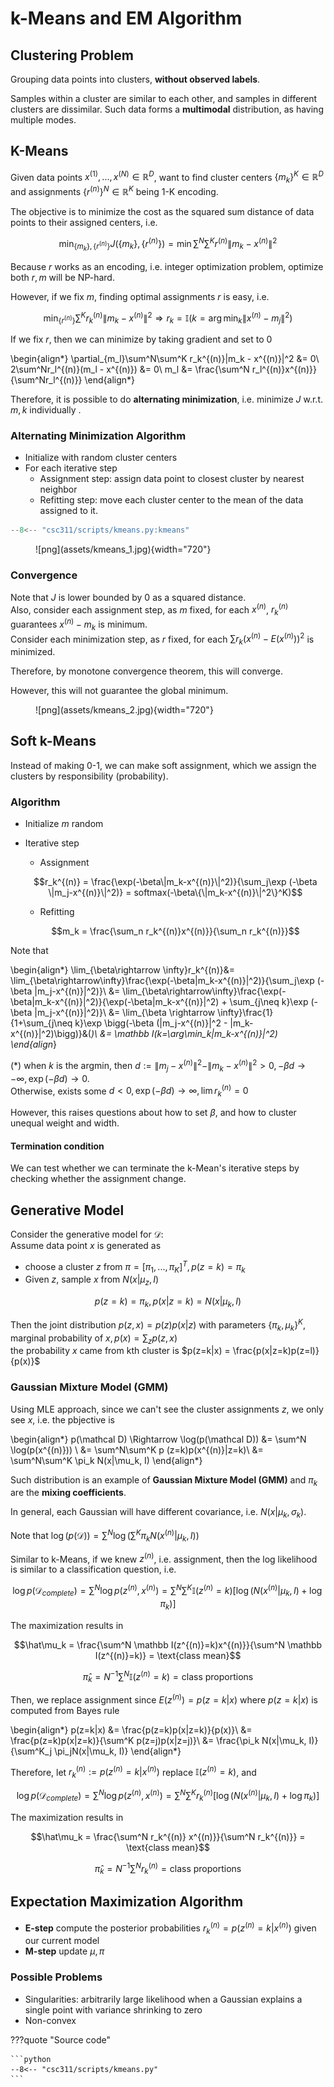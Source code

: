 # k-Means and EM Algorithm



## Clustering Problem
Grouping data points into clusters, __without observed labels__. 

Samples within a cluster are similar to each other, and samples in different clusters are dissimilar. Such data forms a __multimodal__ distribution, as having multiple modes. 


## K-Means
Given data points $x^{(1)},...,x^{(N)}\in \mathbb R^D$, want to find cluster centers $\{m_k\}^K\in\mathbb R^D$ and assignments $\{r^{(n)}\}^N\in \mathbb R^K$ being 1-K encoding.  
 
The objective is to minimize the cost as the squared sum distance of data points to their assigned centers, i.e. 

$$\min_{\{m_k\},\{r^{(n)}\}}J(\{m_k\},\{r^{(n)}\}) = \min \sum^N\sum^K r^{(n)}\|m_k - x^{(n)}\|^2$$

Because $r$ works as an encoding, i.e. integer optimization problem, optimize both $r,m$ will be NP-hard. 

However, if we fix $m$, finding optimal assignments $r$ is easy, i.e. 

$$\min_{\{r^{(n)}\}}\sum^K r_k^{(n)}\|m_k-x^{(n)}\|^2\Rightarrow r_k = \mathbb I(k=\arg\min_k\|x^{(n)}-m_j\|^2)$$

If we fix $r$, then we can minimize by taking gradient and set to 0 

\begin{align*}
\partial_{m_l}\sum^N\sum^K r_k^{(n)}\|m_k - x^{(n)}\|^2 &= 0\\
2\sum^Nr_l^{(n)}(m_l - x^{(n)}) &= 0\\
m_l &= \frac{\sum^N r_l^{(n)}x^{(n)}}{\sum^Nr_l^{(n)}}
\end{align*}

Therefore, it is possible to do __alternating minimization__, i.e. minimize $J$ w.r.t. $m, k$ individually .

### Alternating Minimization Algorithm
- Initialize with random cluster centers
- For each iterative step
    - Assignment step: assign data point to closest cluster by nearest neighbor
    - Refitting step: move each cluster center to the mean of the data assigned to it.


```python linenums="1"
--8<-- "csc311/scripts/kmeans.py:kmeans"
```

<figure markdown>
  ![png](assets/kmeans_1.jpg){width="720"}
</figure> 
    
### Convergence 
Note that $J$ is lower bounded by 0 as a squared distance.  
Also, consider each assignment step, as $m$ fixed, for each $x^{(n)}$, $r_k^{(n)}$ guarantees $x^{(n)}-m_k$ is minimum.  
Consider each minimization step, as $r$ fixed, for each $\sum r_k( x^{(n)} - E(x^{(n)}))^2$ is minimized. 

Therefore, by monotone convergence theorem, this will converge.

However, this will not guarantee the global minimum. 

<figure markdown>
  ![png](assets/kmeans_2.jpg){width="720"}
</figure> 

## Soft k-Means

Instead of making 0-1, we can make soft assignment, which we assign the clusters by responsibility (probability). 

### Algorithm
- Initialize $m$ random
- Iterative step
    - Assignment

    $$r_k^{(n)} = \frac{\exp(-\beta\|m_k-x^{(n)}\|^2)}{\sum_j\exp (-\beta \|m_j-x^{(n)}\|^2)} = softmax(-\beta\{\|m_k-x^{(n)}\|^2\}^K)$$

    - Refitting

    $$m_k = \frac{\sum_n r_k^{(n)}x^{(n)}}{\sum_n r_k^{(n)}}$$
   
Note that 

\begin{align*}
\lim_{\beta\rightarrow \infty}r_k^{(n)}&= \lim_{\beta\rightarrow\infty}\frac{\exp(-\beta\|m_k-x^{(n)}\|^2)}{\sum_j\exp (-\beta \|m_j-x^{(n)}\|^2)}\\
&= \lim_{\beta\rightarrow\infty}\frac{\exp(-\beta\|m_k-x^{(n)}\|^2)}{\exp(-\beta\|m_k-x^{(n)}\|^2) + \sum_{j\neq k}\exp (-\beta \|m_j-x^{(n)}\|^2)}\\
&= \lim_{\beta \rightarrow \infty}\frac{1}{1+\sum_{j\neq k}\exp \bigg(-\beta (\|m_j-x^{(n)}\|^2 - \|m_k-x^{(n)}\|^2)\bigg)}&(*)\\
&= \mathbb I(k=\arg\min_k\|m_k-x^{(n)}\|^2)
\end{align*}

$(*)$ when $k$ is the argmin, then $d:=\|m_j-x^{(n)}\|^2 - \|m_k-x^{(n)}\|^2 > 0, -\beta d\rightarrow -\infty, \exp(-\beta d)\rightarrow 0$.  
Otherwise, exists some $d<0, \exp(-\beta d) \rightarrow \infty, \lim r^{(n)}_k = 0$

However, this raises questions about how to set $\beta$, and how to cluster unequal weight and width. 

#### Termination condition
We can test whether we can terminate the k-Mean's iterative steps by checking whether the assignment change. 

## Generative Model
Consider the generative model for $\mathcal D$:  
Assume data point $x$ is generated as
 - choose a cluster $z$ from $\pi = [\pi_1,...,\pi_K]^T, p(z=k)=\pi_k$
 - Given $z$, sample $x$ from $N(x|\mu_z, I)$

$$p(z=k)=\pi_k, p(x|z=k)=N(x|\mu_k, I)$$
 
Then the joint distribution $p(z,x) = p(z)p(x|z)$ with parameters $\{\pi_k, \mu_k\}^K$,   marginal probability of $x, p(x)=\sum_zp(z,x)$  
the probability $x$ came from kth cluster is $p(z=k|x) = \frac{p(x|z=k)p(z=l)}{p(x)}$

### Gaussian Mixture Model (GMM)
Using MLE approach, since we can't see the cluster assignments $z$, we only see $x$, i.e. the pbjective is 

\begin{align*}
p(\mathcal D) \Rightarrow \log(p(\mathcal D)) &= \sum^N \log(p(x^{(n)})) \\
&= \sum^N\sum^K p (z=k)p(x^{(n)}|z=k)\\
&= \sum^N\sum^K \pi_k N(x|\mu_k, I)
\end{align*}

Such distribution is an example of __Gaussian Mixture Model (GMM)__ and $\pi_k$ are the __mixing coefficients__. 

In general, each Gaussian will have different covariance, i.e. $N(x|\mu_k, \sigma_k)$. 

Note that $\log(p(\mathcal D)) = \sum^N\log \bigg(\sum^K \pi_k N(x^{(n)}| \mu_k, I)\bigg)$

Similar to k-Means, if we knew $z^{(n)}$, i.e. assignment, then the log likelihood is similar to a classification question, i.e. 

$$\log p(\mathcal D_{complete}) = \sum^N \log p(z^{(n)}, x^{(n)}) = \sum^N\sum^K \mathbb I(z^{(n)} = k)\bigg[\log(N(x^{(n)}|\mu_k, I) + \log\pi_k)\bigg]$$

The maximization results in 

$$\hat\mu_k = \frac{\sum^N \mathbb I(z^{(n)}=k)x^{(n)}}{\sum^N \mathbb I(z^{(n)}=k)} = \text{class mean}$$

$$\hat\pi_k = N^{-1}\sum^N \mathbb I(z^{(n)}=k) = \text{class proportions}$$

Then, we replace assignment since $E(z^{(n)}) = p(z=k|x)$ where $p(z=k|x)$ is computed from Bayes rule

\begin{align*}
p(z=k|x) &= \frac{p(z=k)p(x|z=k)}{p(x)}\\
&= \frac{p(z=k)p(x|z=k)}{\sum^K p(z=j)p(x|z=j)}\\
&= \frac{\pi_k N(x|\mu_k, I)}{\sum^K_j \pi_jN(x|\mu_k, I)}
\end{align*}

Therefore, let $r_k^{(n)} := p(z^{(n)}=k|x^{(n)})$ replace $\mathbb I(z^{(n)}=k)$, and 

$$\log p(\mathcal D_{complete}) = \sum^N \log p(z^{(n)}, x^{(n)}) = \sum^N\sum^K  r_k^{(n)}\bigg[\log(N(x^{(n)}|\mu_k, I) + \log\pi_k)\bigg]$$

The maximization results in 

$$\hat\mu_k = \frac{\sum^N r_k^{(n)} x^{(n)}}{\sum^N r_k^{(n)}} = \text{class mean}$$

$$\hat\pi_k = N^{-1}\sum^N r_k^{(n)} = \text{class proportions}$$

## Expectation Maximization Algorithm
- __E-step__ compute the posterior probabilities $r_k^{(n)} = p(z^{(n)}=k|x^{(n)})$ given our current model
- __M-step__ update $\mu, \pi$

### Possible Problems 
 - Singularities: arbitrarily large likelihood when a Gaussian explains a single point with variance shrinking to zero
 - Non-convex


???quote "Source code"

    ```python
    --8<-- "csc311/scripts/kmeans.py"
    ```